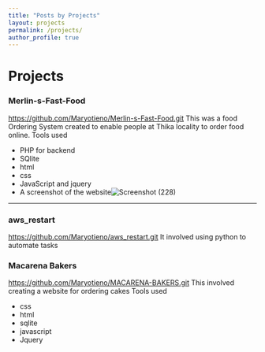 ```yaml
---
title: "Posts by Projects"
layout: projects
permalink: /projects/
author_profile: true
---
```


# Projects
### Merlin-s-Fast-Food
https://github.com/Maryotieno/Merlin-s-Fast-Food.git
This was a food Ordering System created to enable people at Thika locality to order food online.
Tools used
- PHP for backend
- SQlite
- html
- css
- JavaScript and jquery
- A screenshot of the website![Screenshot (228)](https://github.com/user-attachments/assets/0ec21d9d-9a06-46b6-8578-d2b39859be4d)
---
### aws_restart
https://github.com/Maryotieno/aws_restart.git
It involved using python to automate tasks

 ### Macarena Bakers
 
 https://github.com/Maryotieno/MACARENA-BAKERS.git
 This involved creating a website for ordering cakes
 Tools used
 - css
 - html
 - sqlite
 - javascript
 - Jquery
 
  
